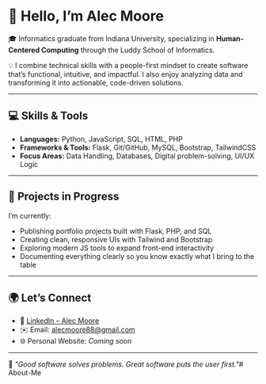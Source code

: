 # 👋 Hello, I’m Alec Moore

🎓 Informatics graduate from Indiana University, specializing in **Human-Centered Computing** through the Luddy School of Informatics.

💡 I combine technical skills with a people-first mindset to create software that’s functional, intuitive, and impactful. I also enjoy analyzing data and transforming it into actionable, code-driven solutions.

---

## 💻 Skills & Tools

- **Languages:** Python, JavaScript, SQL, HTML, PHP  
- **Frameworks & Tools:** Flask, Git/GitHub, MySQL, Bootstrap, TailwindCSS  
- **Focus Areas:** Data Handling, Databases, Digital problem-solving, UI/UX Logic

---

## 🚧 Projects in Progress

I’m currently:
- Publishing portfolio projects built with Flask, PHP, and SQL  
- Creating clean, responsive UIs with Tailwind and Bootstrap  
- Exploring modern JS tools to expand front-end interactivity  
- Documenting everything clearly so you know exactly what I bring to the table

---

## 🌍 Let’s Connect

- 🔗 [LinkedIn – Alec Moore](https://www.linkedin.com/in/alecmoore7)
- ✉️ Email: alecmoore88@gmail.com
- 🌐 Personal Website: *Coming soon*

---

💬 _"Good software solves problems. Great software puts the user first."_# About-Me
